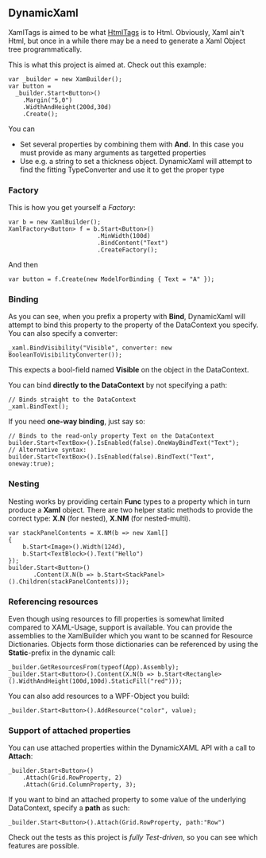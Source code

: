 ## DynamicXaml

XamlTags is aimed to be what [HtmlTags][1] is to Html. Obviously, Xaml ain't Html, but
once in a while there may be a need to generate a Xaml Object tree programmatically. 

This is what this project is aimed at. Check out this example:

    var _builder = new XamBuilder();
    var button = 
      _builder.Start<Button>()
        .Margin("5,0")
        .WidthAndHeight(200d,30d)
        .Create();

You can

* Set several properties by combining them with __And__. In this case you must provide as many arguments as targetted properties
* Use e.g. a string to set a thickness object. DynamicXaml will attempt to find the fitting TypeConverter and use it to get the proper type

### Factory

This is how you get yourself a _Factory_:

    var b = new XamlBuilder();
    XamlFactory<Button> f = b.Start<Button>()
                             .MinWidth(100d)
                             .BindContent("Text")
                             .CreateFactory();
And then

`var button = f.Create(new ModelForBinding { Text = "A" });`

### Binding

As you can see, when you prefix a property with __Bind__, DynamicXaml will attempt to bind this property to the property of the DataContext you specify. You can also specify a converter:

`_xaml.BindVisibility("Visible", converter: new BooleanToVisibilityConverter());`

This expects a bool-field named __Visible__ on the object in the DataContext.

You can bind __directly to the DataContext__ by not specifying a path:

    // Binds straight to the DataContext
    _xaml.BindText();

If you need __one-way binding__, just say so:

    // Binds to the read-only property Text on the DataContext
    builder.Start<TextBox>().IsEnabled(false).OneWayBindText("Text");
    // Alternative syntax:
    builder.Start<TextBox>().IsEnabled(false).BindText("Text", oneway:true);
    
### Nesting

Nesting works by providing certain __Func__ types to a property which in turn produce a __Xaml__ object. There are two helper static methods to provide the correct type: __X.N__ (for nested), __X.NM__ (for nested-multi).

    var stackPanelContents = X.NM(b => new Xaml[]
    {
        b.Start<Image>().Width(124d),
        b.Start<TextBlock>().Text("Hello")
    });
    builder.Start<Button>()
           .Content(X.N(b => b.Start<StackPanel>().Children(stackPanelContents)));

### Referencing resources

Even though using resources to fill properties is somewhat limited compared to XAML-Usage, support is available. You can provide the assemblies to the XamlBuilder which you want to be scanned for Resource Dictionaries. Objects form those dictionaries can be referenced by using the __Static__-prefix in the dynamic call:

    _builder.GetResourcesFrom(typeof(App).Assembly);
    _builder.Start<Button>().Content(X.N(b => b.Start<Rectangle>().WidthAndHeight(100d,100d).StaticFill("red")));
    
You can also add resources to a WPF-Object you build:

    _builder.Start<Button>().AddResource("color", value);

### Support of attached properties

You can use attached properties within the DynamicXAML API with a call to __Attach__:

    _builder.Start<Button>()
        .Attach(Grid.RowProperty, 2)
        .Attach(Grid.ColumnProperty, 3);

If you want to bind an attached property to some value of the underlying DataContext, specify a __path__ as such:

`_builder.Start<Button>().Attach(Grid.RowProperty, path:"Row")`


Check out the tests as this project is _fully Test-driven_, so you can see which features are possible.

  [1]: http://htmltags.fubu-project.org/what-is-htmltags/